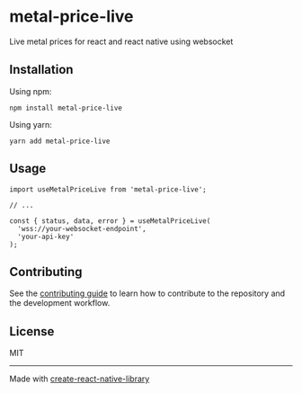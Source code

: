 # metal-price-live

Live metal prices for react and react native using websocket

## Installation

Using npm:

```
npm install metal-price-live
```

Using yarn:

```
yarn add metal-price-live
```

## Usage

```tsx
import useMetalPriceLive from 'metal-price-live';

// ...

const { status, data, error } = useMetalPriceLive(
  'wss://your-websocket-endpoint',
  'your-api-key'
);
```

## Contributing

See the [contributing guide](CONTRIBUTING.md) to learn how to contribute to the repository and the development workflow.

## License

MIT

---

Made with [create-react-native-library](https://github.com/callstack/react-native-builder-bob)

